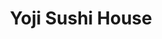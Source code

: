 ---
layout: place
title: "Yoji Sushi House"
permalink: /california/san-francisco/yoji-sushi-house.html
stateAbbr: CA
stateName: California
cityName: San Francisco
place_id: ChIJa_emcu99j4ARNnzogUmoUXQ
photos:
  - name: >-
      places/ChIJa_emcu99j4ARNnzogUmoUXQ/photos/AeeoHcKC8Q3970eDAzZvpoLU7R5mXOM7geFRo0P9-uXkHeQ2qzadOk1C85sIsiW_vTRgL4kxQ_bHja2jd6samX6HkI9fxNhAdgVnnG5R9jqcOPvPe9fAwB26l8zTUOu1ZnETuZG60vYF7aqalEkzPZOX2lH902DWC399z47zwBnEm0Kzyy8xRa2ImDyKpty7TFXLdleiKBrvErukF6OppLq2AaPFIAoTcvLjfrdpId1ch4Z2aOVzgg8eQzv2B_Ib02DDe9gmjGMPQcHkLtgjq5Coio8wBFHt5S3yNbDddaDRRdoFD-670fFElo8R0pZA0FCOC_qh6Q1eqd2uxAn1qzuxhghhanRhSHsUaxQXw49y9DwwzpD9JCRtSlt1VhoTM5ef3m1xPZ3E7a571_OF1zyNNXqmJqST75MvHK4xdmZMXGE0xQ
    widthPx: 4032
    heightPx: 3024
    authorAttributions:
      - displayName: Kenny Chin
        uri: https://maps.google.com/maps/contrib/103299690088399800391
        photoUri: >-
          https://lh3.googleusercontent.com/a-/ALV-UjXiG2Haqo9UNJgynHyPTPLUOTObsOR_7yuNZKvj3jMx2Tbyp4S4AQ=s100-p-k-no-mo
    flagContentUri: >-
      https://www.google.com/local/imagery/report/?cb_client=maps_api_places.places_api&image_key=!1e10!2sCIHM0ogKEICAgICqkOm3aQ&hl=en-US
    googleMapsUri: >-
      https://www.google.com/maps/place//data=!3m4!1e2!3m2!1sCIHM0ogKEICAgICqkOm3aQ!2e10!4m2!3m1!1s0x808f7def72a6f76b:0x7451a84981e87c36
  - name: >-
      places/ChIJa_emcu99j4ARNnzogUmoUXQ/photos/AeeoHcK59SmcJwFRgkCRnEMGQuYh3c-iriO6ryfW4mVh8KLZo9V--LyVrYoasDv0bmVSWix99CmeflKmP3VOyKtuAJzwG7jX6WLks4gOgHQB7SdYOWoM1P_bWzXx2touCbGkBf_v1W6W1ZrIoGJplmnXQ_KlB46zMhjVmOEAfbJaADq_Ont7eB07z4MbfN-mURA62-AW-p62vmMUJWxIW5AGcq6tRISOQ2QM5Br3uyBbyH5KhRwm1G8lIgkVshRw0VMCaFOuy8drnQ5FSI4KJ6QaVb1mFuDGkKY3XCA5kgdvoiX1Xg
    widthPx: 1218
    heightPx: 1153
    authorAttributions:
      - displayName: Yoji Sushi House
        uri: https://maps.google.com/maps/contrib/114955403594435047780
        photoUri: >-
          https://lh3.googleusercontent.com/a-/ALV-UjXE4beIjqPTdzvy34qPjK4rdCWTyn1lyfNbB1P1EmOu0trNkUk=s100-p-k-no-mo
    flagContentUri: >-
      https://www.google.com/local/imagery/report/?cb_client=maps_api_places.places_api&image_key=!1e10!2sAF1QipPgVsffH23_A40BmybimmgXFiuTDaqlMFJv3TTw&hl=en-US
    googleMapsUri: >-
      https://www.google.com/maps/place//data=!3m4!1e2!3m2!1sAF1QipPgVsffH23_A40BmybimmgXFiuTDaqlMFJv3TTw!2e10!4m2!3m1!1s0x808f7def72a6f76b:0x7451a84981e87c36
  - name: >-
      places/ChIJa_emcu99j4ARNnzogUmoUXQ/photos/AeeoHcINMeU-Z0j1-bsgygZJ2uuyH39h9NNORLxSOmQN8-Iv0qq9_AVI3-eJCYogl0Lre2zlFfBXTmhi6MgUXWH_AKMREAeU3gpoRh87U_UWa2_KxlfXINdmaomeRknQI-RF6G4xLUrAD0NYfZfknminxi-iOf9-zeKImA-ksZTvVhvMf-iKD7HnC6tNLM5NiSlW78EfzUMHGFqQYPIcAjNtWOSeaNnbpHpI-q6jjH7N37yRNSsM_qPCEDEKM8-ZYlthMZ_DRw_pIc9-xLm1jNfQj9C3TmhC2HXDP_64am98PswtSA
    widthPx: 532
    heightPx: 528
    authorAttributions:
      - displayName: Yoji Sushi House
        uri: https://maps.google.com/maps/contrib/114955403594435047780
        photoUri: >-
          https://lh3.googleusercontent.com/a-/ALV-UjXE4beIjqPTdzvy34qPjK4rdCWTyn1lyfNbB1P1EmOu0trNkUk=s100-p-k-no-mo
    flagContentUri: >-
      https://www.google.com/local/imagery/report/?cb_client=maps_api_places.places_api&image_key=!1e10!2sAF1QipPhIkgHnR205l0F4VPjmuoNzs-7nup9aP5F2PFw&hl=en-US
    googleMapsUri: >-
      https://www.google.com/maps/place//data=!3m4!1e2!3m2!1sAF1QipPhIkgHnR205l0F4VPjmuoNzs-7nup9aP5F2PFw!2e10!4m2!3m1!1s0x808f7def72a6f76b:0x7451a84981e87c36
  - name: >-
      places/ChIJa_emcu99j4ARNnzogUmoUXQ/photos/AeeoHcKv54jCFYfGrfF2Y3QQceamqzX5hO4RZydwm4dNj1myl3UK_6FY-xtm2aQmk1-p45BTE-RaA6NdWLz8Q-jBqmYSrF0E0UNU6nPSenn-prmqXkAJPf7LcKoKPMfG0WL5d7SuRGw_SjduahXSbOWYIj5ReK8NJHtSxCH1umI4_Om4HurrGdU10LPUTfJCo6bhquREMdoM05yhZxQhtlCv3TULo0s0VgX3kOsj-OUlbINtSLQBkelwZxW1nSa2caTKw6gu6CXJ92LHLwBpUnTgwAAiuPI_EoQbQ-vPFPw7oAkZIQ
    widthPx: 1295
    heightPx: 1220
    authorAttributions:
      - displayName: Yoji Sushi House
        uri: https://maps.google.com/maps/contrib/114955403594435047780
        photoUri: >-
          https://lh3.googleusercontent.com/a-/ALV-UjXE4beIjqPTdzvy34qPjK4rdCWTyn1lyfNbB1P1EmOu0trNkUk=s100-p-k-no-mo
    flagContentUri: >-
      https://www.google.com/local/imagery/report/?cb_client=maps_api_places.places_api&image_key=!1e10!2sAF1QipPPStieXUf5OQTFlLY760sFEM-oM76FiBYz2dPi&hl=en-US
    googleMapsUri: >-
      https://www.google.com/maps/place//data=!3m4!1e2!3m2!1sAF1QipPPStieXUf5OQTFlLY760sFEM-oM76FiBYz2dPi!2e10!4m2!3m1!1s0x808f7def72a6f76b:0x7451a84981e87c36
  - name: >-
      places/ChIJa_emcu99j4ARNnzogUmoUXQ/photos/AeeoHcIWr2brbNVZ3MWEq8sLxvdBUeajphWC_iQqn1U2TnQif_wwXHOBR7PpBEl2JQiep9mKtt86f2-q9Snf7E0LbxvMc0HZ7fSX_41i0auLQgwfBCGLjDJN418AnnP-e9crLt0IP98B8_g3jbU8l2MXmtz4PdBwhhFnZCYOFTZJ8bVCt9Q2fXt-K5Ez4SJwxqgY9yMEgMcJOZH35cpMn83qw0FtErtXsbkcYwST7xyfbv7JKrwKIUYkZJajYaMcV5ehdX_GDsq-n39hMuBQU8nD_zOYOHzASH56ojR7ShUYPA_S7g
    widthPx: 1602
    heightPx: 1158
    authorAttributions:
      - displayName: Yoji Sushi House
        uri: https://maps.google.com/maps/contrib/114955403594435047780
        photoUri: >-
          https://lh3.googleusercontent.com/a-/ALV-UjXE4beIjqPTdzvy34qPjK4rdCWTyn1lyfNbB1P1EmOu0trNkUk=s100-p-k-no-mo
    flagContentUri: >-
      https://www.google.com/local/imagery/report/?cb_client=maps_api_places.places_api&image_key=!1e10!2sAF1QipNIwf5HhiH0XuBOYsozjnaweNfn3NjcT9peu98C&hl=en-US
    googleMapsUri: >-
      https://www.google.com/maps/place//data=!3m4!1e2!3m2!1sAF1QipNIwf5HhiH0XuBOYsozjnaweNfn3NjcT9peu98C!2e10!4m2!3m1!1s0x808f7def72a6f76b:0x7451a84981e87c36
  - name: >-
      places/ChIJa_emcu99j4ARNnzogUmoUXQ/photos/AeeoHcI0esW1j5JzRtNP9Q_7gW8K1j9nxusCGIb_gqX_U4gEg0i_PtTQT2RFM4l2utCpNhge2tXPone-od8bl-PxfKIigF6pxmaX8asSq0iuW0PV0rfnb5e5lbRzFmEx6ARRYSsKzU_IxtrMH-M4dx7AcOkx7cgMtOSmyIdZv1LPcROVGCsa-UJiZbPdEgNSXmYbK8aPrEhdTJEXNuK5na0eNbjGH8SxITODTjKMgB-86ytd2cd4zcbjVELNSVFgRxakiodrqDsXXyrk6ptlxNRcs6Pr6dUUgF6zbCXhiZcPQp6BCg
    widthPx: 1301
    heightPx: 1099
    authorAttributions:
      - displayName: Yoji Sushi House
        uri: https://maps.google.com/maps/contrib/114955403594435047780
        photoUri: >-
          https://lh3.googleusercontent.com/a-/ALV-UjXE4beIjqPTdzvy34qPjK4rdCWTyn1lyfNbB1P1EmOu0trNkUk=s100-p-k-no-mo
    flagContentUri: >-
      https://www.google.com/local/imagery/report/?cb_client=maps_api_places.places_api&image_key=!1e10!2sAF1QipPnmTqu5spV6NH0Z4g20bICyWwId7yVkeLeVmzD&hl=en-US
    googleMapsUri: >-
      https://www.google.com/maps/place//data=!3m4!1e2!3m2!1sAF1QipPnmTqu5spV6NH0Z4g20bICyWwId7yVkeLeVmzD!2e10!4m2!3m1!1s0x808f7def72a6f76b:0x7451a84981e87c36
  - name: >-
      places/ChIJa_emcu99j4ARNnzogUmoUXQ/photos/AeeoHcJjtwtSLFGUxUJQ1pipqia3AKRYF5evKLEWdUvJ-QHyZh-aqs3ml-XMZLuC4H38nrseJmsiq3jPw4R1EXyak6eOzURRY4xy-hs_TyiYJgvm4zb_Fy4UTL4ESxPaxADjJp2tD6Tu2KjLBscaHQLh6pdmrZnk7IDYuITZOZbXXTtZNe5EunoWn8DAT81Ke0e6uBPyKHR6_rCOKbQZUWPR13T5d8aPQ6HoOSZYZbjuAzGradbt0PEZpwfjf64BeI746DxnuJ0UPFdp9mJjakEo7GkLpOBNQdmeYe6lRcMXBJ688Zg057EjZ0k-Vp3vviYP_Xry8EIGwjqSCtSDt53OrOVU-3IEciM9q85BW0RCQqaa90PBV3-5uYfHjAO19qbQ-eLZOqWo1WLoKFxpJYjgQ-h4qnyFhUPEDe_-4hWoCU0VQGgb
    widthPx: 3000
    heightPx: 3287
    authorAttributions:
      - displayName: Lynna Nix
        uri: https://maps.google.com/maps/contrib/107135160095019803258
        photoUri: >-
          https://lh3.googleusercontent.com/a-/ALV-UjWjEeivw4aR0gWBoqnvSeongaBgnFIYazYTIMjzFPOs6QgTUl_Img=s100-p-k-no-mo
    flagContentUri: >-
      https://www.google.com/local/imagery/report/?cb_client=maps_api_places.places_api&image_key=!1e10!2sCIHM0ogKEICAgMDgjoCV6QE&hl=en-US
    googleMapsUri: >-
      https://www.google.com/maps/place//data=!3m4!1e2!3m2!1sCIHM0ogKEICAgMDgjoCV6QE!2e10!4m2!3m1!1s0x808f7def72a6f76b:0x7451a84981e87c36
  - name: >-
      places/ChIJa_emcu99j4ARNnzogUmoUXQ/photos/AeeoHcLIJBz6HpGtnOAM9x4pp5EXB-DvrRLI5BetD9XL2luQci9lzTLU2IDiKjoiD3uLXTJbFYdhZwT3QVQOY0r0rTdKA3rJqEw3Z9jSfrigfF_GNwmde8tfpiHZoqwbSvgmd6LvzrAt-z9NO1L2hvTdArGaoXDFFp9J4VxHAfzciRi7SeUI7iORhCn15YZfjkFMKUzQ3RMkAAiKa9JihRaiewqG_xi8G2g-ayfY3XeYXu94USqayoAY2NlcM_mtLqFae4JX81VjbTpptsomvf4vzpwtN0nXGVW5atOHUdDg7cUVOg
    widthPx: 1000
    heightPx: 750
    authorAttributions:
      - displayName: Yoji Sushi House
        uri: https://maps.google.com/maps/contrib/114955403594435047780
        photoUri: >-
          https://lh3.googleusercontent.com/a-/ALV-UjXE4beIjqPTdzvy34qPjK4rdCWTyn1lyfNbB1P1EmOu0trNkUk=s100-p-k-no-mo
    flagContentUri: >-
      https://www.google.com/local/imagery/report/?cb_client=maps_api_places.places_api&image_key=!1e10!2sAF1QipMym-zCI43O56rAPItinC91gQ6qH-T0DJZ7tWXE&hl=en-US
    googleMapsUri: >-
      https://www.google.com/maps/place//data=!3m4!1e2!3m2!1sAF1QipMym-zCI43O56rAPItinC91gQ6qH-T0DJZ7tWXE!2e10!4m2!3m1!1s0x808f7def72a6f76b:0x7451a84981e87c36
  - name: >-
      places/ChIJa_emcu99j4ARNnzogUmoUXQ/photos/AeeoHcLUT89B9JVBYmVwkuy7uSAvQeJ64JNgcstsOQP_NkQ5WHBRO6ZC-juSLO0GyuExcZ3s_hkhGk-eqCT6fQyor7AVIQ_ArA09JdKAw-bcD4_1s3posgQmeu6AaglARZBqdW3OqIlMv0UOtazyDifin0W-Hpfg0r5pd5Wuu_QQnFxUJn7YalAPNR2pOavSyXGqs_mUSMKLBRKu01kMbPW_D3gEokXrFiQ4_TMmhwxZ0TJcgjsAyF1EE9oQHP29C_Ym_1tx0cNRtNwrIDqHSbBpRHo6gI-jL8UezFXwDl3R31b1iAv_VT6KoBtQd2973vVVeGN5QAI2EZntQg7b3cX_e1qPWKD3UWxTRi_PXRuIM-JRelBWDIdwgwl5WjwmKleUg5N3IqA30V-8FdBJwdLOtfBvafcOnYjIcsSsXK37CMf0vQ
    widthPx: 4000
    heightPx: 3000
    authorAttributions:
      - displayName: Andrew Wong
        uri: https://maps.google.com/maps/contrib/113774027323376394929
        photoUri: >-
          https://lh3.googleusercontent.com/a-/ALV-UjVyYTv-J7eYuFreTjDIqHSXvzrH-tJC69Iofbfb76k141LwQ43D_g=s100-p-k-no-mo
    flagContentUri: >-
      https://www.google.com/local/imagery/report/?cb_client=maps_api_places.places_api&image_key=!1e10!2sCIHM0ogKEICAgIDe1LiOeg&hl=en-US
    googleMapsUri: >-
      https://www.google.com/maps/place//data=!3m4!1e2!3m2!1sCIHM0ogKEICAgIDe1LiOeg!2e10!4m2!3m1!1s0x808f7def72a6f76b:0x7451a84981e87c36
  - name: >-
      places/ChIJa_emcu99j4ARNnzogUmoUXQ/photos/AeeoHcJQnJlZaYhcZ2jWEPbRtmA70jtrrJ1JC15Rxn418hsIC8WquqNky14ijRLDwXHbOiK37VOZQzIOa-wEviMBvEccbo1PTa-gNjkGO2Isj6iYDCgJL-1FJMcLpiMv28LbT_6I-CR2fGE-2lk3gaObhtxZ0uQt-EQkHTGtBjunLMy4DR7_SasdM5LGRJDcm6LwOlNPTLNfEYlm2MBLKlM_eQX5J3TDwtGL9NiJi0qaRlQP-omNJMpBK7oe_2Q9PuzbEvfDhCyQ6WeiPnsrgn0cnVfKtsNpGPfa78QxoAYGcCEbtg
    widthPx: 1283
    heightPx: 1129
    authorAttributions:
      - displayName: Yoji Sushi House
        uri: https://maps.google.com/maps/contrib/114955403594435047780
        photoUri: >-
          https://lh3.googleusercontent.com/a-/ALV-UjXE4beIjqPTdzvy34qPjK4rdCWTyn1lyfNbB1P1EmOu0trNkUk=s100-p-k-no-mo
    flagContentUri: >-
      https://www.google.com/local/imagery/report/?cb_client=maps_api_places.places_api&image_key=!1e10!2sAF1QipOZs1nYw02k5EMYR0bNLp8lQmz6nfuBBG2kxUXk&hl=en-US
    googleMapsUri: >-
      https://www.google.com/maps/place//data=!3m4!1e2!3m2!1sAF1QipOZs1nYw02k5EMYR0bNLp8lQmz6nfuBBG2kxUXk!2e10!4m2!3m1!1s0x808f7def72a6f76b:0x7451a84981e87c36
address: 406 Dewey Blvd, San Francisco, CA 94116, USA
street: 406 Dewey Blvd
city: San Francisco
state: CA
zip: '94116'
country: USA
neighborhood: West of Twin Peaks
latitude: '37.747369'
longitude: '-122.459540'
accessibility_options:
  wheelchairAccessibleEntrance: true
  wheelchairAccessibleRestroom: true
  wheelchairAccessibleSeating: true
business_status: OPERATIONAL
name: Yoji Sushi House
google_maps_links:
  directionsUri: >-
    https://www.google.com/maps/dir//''/data=!4m7!4m6!1m1!4e2!1m2!1m1!1s0x808f7def72a6f76b:0x7451a84981e87c36!3e0
  placeUri: https://maps.google.com/?cid=8381665415178779702
  writeAReviewUri: >-
    https://www.google.com/maps/place//data=!4m3!3m2!1s0x808f7def72a6f76b:0x7451a84981e87c36!12e1
  reviewsUri: >-
    https://www.google.com/maps/place//data=!4m4!3m3!1s0x808f7def72a6f76b:0x7451a84981e87c36!9m1!1b1
  photosUri: >-
    https://www.google.com/maps/place//data=!4m3!3m2!1s0x808f7def72a6f76b:0x7451a84981e87c36!10e5
primary_type: Sushi Restaurant
opening_hours:
  regular: null
  current: null
secondary_opening_hours:
  regular:
    weekdayDescriptions: null
    type: null
  current:
    weekdayDescriptions: null
    type: null
phone: (415) 681-0128
price_level: PRICE_LEVEL_MODERATE
price_range: $30 &ndash; $50
rating: '4.1'
rating_count: 127
website: https://www.yojisushi.com/
description: >-
  Narrow Japanese choice with contemporary decor presenting innovative sushi
  rolls & noodle soups.
reviews:
  - name: >-
      places/ChIJa_emcu99j4ARNnzogUmoUXQ/reviews/ChdDSUhNMG9nS0VJQ0FnTUR3cFlHVmlnRRAB
    relativePublishTimeDescription: 2 weeks ago
    rating: 5
    text:
      text: >-
        I ordered sashimi from here twice. It is incredibly fresh. My friend
        from the east coast told me it’s the best sashimi he’s ever had. I don’t
        understand why this place doesn’t have five stars, but maybe that’s
        because I’m from Russia and my palette is not sensitive enough to
        understand the finer points of this heavenly cuisine. The price is very
        reasonable.
      languageCode: en
    originalText:
      text: >-
        I ordered sashimi from here twice. It is incredibly fresh. My friend
        from the east coast told me it’s the best sashimi he’s ever had. I don’t
        understand why this place doesn’t have five stars, but maybe that’s
        because I’m from Russia and my palette is not sensitive enough to
        understand the finer points of this heavenly cuisine. The price is very
        reasonable.
      languageCode: en
    authorAttribution:
      displayName: M B
      uri: https://www.google.com/maps/contrib/117530124114688500378/reviews
      photoUri: >-
        https://lh3.googleusercontent.com/a-/ALV-UjWKtvSPpxxGUOac74OpDJwo-ca0wp_3vRqYVJhr48c5dJn7YOLr=s128-c0x00000000-cc-rp-mo-ba2
    publishTime: '2025-03-27T05:35:06.928542Z'
    flagContentUri: >-
      https://www.google.com/local/review/rap/report?postId=ChdDSUhNMG9nS0VJQ0FnTUR3cFlHVmlnRRAB&d=17924085&t=1
    googleMapsUri: >-
      https://www.google.com/maps/reviews/data=!4m6!14m5!1m4!2m3!1sChdDSUhNMG9nS0VJQ0FnTUR3cFlHVmlnRRAB!2m1!1s0x808f7def72a6f76b:0x7451a84981e87c36
  - name: >-
      places/ChIJa_emcu99j4ARNnzogUmoUXQ/reviews/ChdDSUhNMG9nS0VJQ0FnTURnam9DVjBRRRAB
    relativePublishTimeDescription: a month ago
    rating: 5
    text:
      text: >-
        If you're looking for an unforgettable sushi experience, Yoji Sushi
        House delivers with impeccable flavors, fresh ingredients, and stunning
        presentation. Our visit was nothing short of spectacular, and every dish
        left a lasting impression.


        We started with the Uni & Crab Chawanmushi, a velvety steamed egg
        custard topped with sweet, briny uni. The combination of silky smooth
        chawanmushi and delicate crab made for a luxurious first bite.


        Next came the hamachi carpaccio, served with creamy avocado, a hint of
        citrus, and a drizzle of house sauce. The thinly sliced yellowtail
        melted in our mouths, and the touch of spice from the garnishes made it
        an exciting dish.


        The showstopper was the chirashi don, a beautifully arranged bowl of
        premium seafood over seasoned sushi rice. The variety of textures—from
        the creamy uni and ikura to the tender scallop and perfectly seared
        salmon—made each bite a delight.


        Sashimi & Omakase

        The selection of nigiri was phenomenal—each piece melting in the mouth
        with the perfect balance of rice and seafood. From buttery salmon and
        seared wagyu to delicately placed uni on crispy tempura, every bite
        showcased the chef’s skill and attention to detail. The gentle heat from
        wasabi and jalapeño added an exciting contrast, elevating the natural
        umami of each ingredient.


        Dragon Roll

        The dragon roll was a visual and flavorful masterpiece. With crispy
        tempura shrimp wrapped in perfectly seasoned rice, topped with creamy
        avocado and rich, caramelized eel, it had the ideal balance of crunch
        and silkiness. The sweet and savory eel sauce tied everything together
        beautifully.


        Double Toro Roll

        If you’re a fan of rich, melt-in-your-mouth tuna, the Double Toro Roll
        is a must-try. Featuring layers of fresh, lightly seared fatty tuna,
        topped with a savory sauce and jalapeño, this roll delivered a perfect
        balance of creaminess and heat. The slight smokiness from the sear added
        depth to every bite.


        Crunchy Snow White Roll

        Topped with vibrant green tobiko, this roll had a great crunch, but the
        addition of almonds made it a bit strange. While the textures were
        interesting, the nuttiness didn’t quite blend with the other flavors,
        making it a bit of a hit-or-miss dish.


        Yoji Sushi House delivers high-quality sushi with fresh ingredients and
        expert preparation. The ambiance is cozy, and the presentation is
        visually appealing. Overall, it’s a great spot for sushi lovers.
      languageCode: en
    originalText:
      text: >-
        If you're looking for an unforgettable sushi experience, Yoji Sushi
        House delivers with impeccable flavors, fresh ingredients, and stunning
        presentation. Our visit was nothing short of spectacular, and every dish
        left a lasting impression.


        We started with the Uni & Crab Chawanmushi, a velvety steamed egg
        custard topped with sweet, briny uni. The combination of silky smooth
        chawanmushi and delicate crab made for a luxurious first bite.


        Next came the hamachi carpaccio, served with creamy avocado, a hint of
        citrus, and a drizzle of house sauce. The thinly sliced yellowtail
        melted in our mouths, and the touch of spice from the garnishes made it
        an exciting dish.


        The showstopper was the chirashi don, a beautifully arranged bowl of
        premium seafood over seasoned sushi rice. The variety of textures—from
        the creamy uni and ikura to the tender scallop and perfectly seared
        salmon—made each bite a delight.


        Sashimi & Omakase

        The selection of nigiri was phenomenal—each piece melting in the mouth
        with the perfect balance of rice and seafood. From buttery salmon and
        seared wagyu to delicately placed uni on crispy tempura, every bite
        showcased the chef’s skill and attention to detail. The gentle heat from
        wasabi and jalapeño added an exciting contrast, elevating the natural
        umami of each ingredient.


        Dragon Roll

        The dragon roll was a visual and flavorful masterpiece. With crispy
        tempura shrimp wrapped in perfectly seasoned rice, topped with creamy
        avocado and rich, caramelized eel, it had the ideal balance of crunch
        and silkiness. The sweet and savory eel sauce tied everything together
        beautifully.


        Double Toro Roll

        If you’re a fan of rich, melt-in-your-mouth tuna, the Double Toro Roll
        is a must-try. Featuring layers of fresh, lightly seared fatty tuna,
        topped with a savory sauce and jalapeño, this roll delivered a perfect
        balance of creaminess and heat. The slight smokiness from the sear added
        depth to every bite.


        Crunchy Snow White Roll

        Topped with vibrant green tobiko, this roll had a great crunch, but the
        addition of almonds made it a bit strange. While the textures were
        interesting, the nuttiness didn’t quite blend with the other flavors,
        making it a bit of a hit-or-miss dish.


        Yoji Sushi House delivers high-quality sushi with fresh ingredients and
        expert preparation. The ambiance is cozy, and the presentation is
        visually appealing. Overall, it’s a great spot for sushi lovers.
      languageCode: en
    authorAttribution:
      displayName: Lynna Nix
      uri: https://www.google.com/maps/contrib/107135160095019803258/reviews
      photoUri: >-
        https://lh3.googleusercontent.com/a-/ALV-UjWjEeivw4aR0gWBoqnvSeongaBgnFIYazYTIMjzFPOs6QgTUl_Img=s128-c0x00000000-cc-rp-mo-ba5
    publishTime: '2025-02-24T17:33:21.993748Z'
    flagContentUri: >-
      https://www.google.com/local/review/rap/report?postId=ChdDSUhNMG9nS0VJQ0FnTURnam9DVjBRRRAB&d=17924085&t=1
    googleMapsUri: >-
      https://www.google.com/maps/reviews/data=!4m6!14m5!1m4!2m3!1sChdDSUhNMG9nS0VJQ0FnTURnam9DVjBRRRAB!2m1!1s0x808f7def72a6f76b:0x7451a84981e87c36
  - name: >-
      places/ChIJa_emcu99j4ARNnzogUmoUXQ/reviews/ChdDSUhNMG9nS0VJQ0FnTUR3cnREMHpnRRAB
    relativePublishTimeDescription: 2 weeks ago
    rating: 1
    text:
      text: >-
        Absurd experience. I’ve eaten here several times and enjoyed the food.
        But today, at 4 in the afternoon on a sunny day, I entered and sat at a
        four top by myself in the otherwise mostly empty restaurant. The space
        isn’t air conditioned, so I wanted to sit near the door with a breeze.
        Pretty typical/normal.


        I was told I needed to move to one of the small 2-person tables in the
        back to leave room for big tables. This was absurd given that there were
        several four-person tables with only two people sitting at them. And
        remember, it’s 4pm. Not exactly prime time.


        I was given the option to move, or leave. I left.


        Really absurd. I wonder whether their owner would have approved of the
        server making that decision. Seems unlikely.
      languageCode: en
    originalText:
      text: >-
        Absurd experience. I’ve eaten here several times and enjoyed the food.
        But today, at 4 in the afternoon on a sunny day, I entered and sat at a
        four top by myself in the otherwise mostly empty restaurant. The space
        isn’t air conditioned, so I wanted to sit near the door with a breeze.
        Pretty typical/normal.


        I was told I needed to move to one of the small 2-person tables in the
        back to leave room for big tables. This was absurd given that there were
        several four-person tables with only two people sitting at them. And
        remember, it’s 4pm. Not exactly prime time.


        I was given the option to move, or leave. I left.


        Really absurd. I wonder whether their owner would have approved of the
        server making that decision. Seems unlikely.
      languageCode: en
    authorAttribution:
      displayName: Zac Henderson
      uri: https://www.google.com/maps/contrib/115939051920122222678/reviews
      photoUri: >-
        https://lh3.googleusercontent.com/a/ACg8ocIMjHH0TvUbXMYlBmTVCCq_ZJcHYUDmy4NjYBWhFnOeFCEM4Q=s128-c0x00000000-cc-rp-mo
    publishTime: '2025-03-25T23:28:30.811913Z'
    flagContentUri: >-
      https://www.google.com/local/review/rap/report?postId=ChdDSUhNMG9nS0VJQ0FnTUR3cnREMHpnRRAB&d=17924085&t=1
    googleMapsUri: >-
      https://www.google.com/maps/reviews/data=!4m6!14m5!1m4!2m3!1sChdDSUhNMG9nS0VJQ0FnTUR3cnREMHpnRRAB!2m1!1s0x808f7def72a6f76b:0x7451a84981e87c36
  - name: >-
      places/ChIJa_emcu99j4ARNnzogUmoUXQ/reviews/ChdDSUhNMG9nS0VJQ0FnSUNGLV9hQWp3RRAB
    relativePublishTimeDescription: a year ago
    rating: 5
    text:
      text: >-
        I can’t say enough about this restaurant. My bf was hesitate at first
        because the outside the restaurant look little dark and the name of the
        restaurant was not very clear but we still wanted to try after checking
        all the reviews on yelp and here.

        OMG, I’m so happy we did. What a amazing Japanese restaurant in SF with
        very good deal specially during Happy hours.

        The fish are so fresh and best quality, the other food is also very good
        as well.

        We love Japanese food and we always try to find a Japanese restaurant
        that we don’t have to wait hours or book way ahead if it’s popular ones
        and of course not overpriced like many other Japanese restaurants.

        Please come to try to support their business and I’m sure you will be
        coming every week just like us. Many street parking available along the
        sidewalk.

        I would give 10 stars if I could.
      languageCode: en
    originalText:
      text: >-
        I can’t say enough about this restaurant. My bf was hesitate at first
        because the outside the restaurant look little dark and the name of the
        restaurant was not very clear but we still wanted to try after checking
        all the reviews on yelp and here.

        OMG, I’m so happy we did. What a amazing Japanese restaurant in SF with
        very good deal specially during Happy hours.

        The fish are so fresh and best quality, the other food is also very good
        as well.

        We love Japanese food and we always try to find a Japanese restaurant
        that we don’t have to wait hours or book way ahead if it’s popular ones
        and of course not overpriced like many other Japanese restaurants.

        Please come to try to support their business and I’m sure you will be
        coming every week just like us. Many street parking available along the
        sidewalk.

        I would give 10 stars if I could.
      languageCode: en
    authorAttribution:
      displayName: Paris Snow
      uri: https://www.google.com/maps/contrib/112077019717277763749/reviews
      photoUri: >-
        https://lh3.googleusercontent.com/a/ACg8ocIp1z_0FPpXil3jO5O_gQU0grQFbRNAajt5mq1nsk2-qj9Aew=s128-c0x00000000-cc-rp-mo-ba4
    publishTime: '2023-11-03T08:02:33.915047Z'
    flagContentUri: >-
      https://www.google.com/local/review/rap/report?postId=ChdDSUhNMG9nS0VJQ0FnSUNGLV9hQWp3RRAB&d=17924085&t=1
    googleMapsUri: >-
      https://www.google.com/maps/reviews/data=!4m6!14m5!1m4!2m3!1sChdDSUhNMG9nS0VJQ0FnSUNGLV9hQWp3RRAB!2m1!1s0x808f7def72a6f76b:0x7451a84981e87c36
  - name: >-
      places/ChIJa_emcu99j4ARNnzogUmoUXQ/reviews/ChdDSUhNMG9nS0VJQ0FnSUQ5eHBXZGd3RRAB
    relativePublishTimeDescription: a year ago
    rating: 5
    text:
      text: >-
        Quaint sushi restaurant situated at the laguna Honda intersection. Was
        greeted immediately upon walking in on Friday night. We were going to
        order 2 regular Chirashi, but the waitress insisted on getting the
        Deluxe Chirashi. Quality of the fish was superior to those I tried in
        the Sunset. Highly recommend ! Deluxe is always worth it (just an
        additional $6)
      languageCode: en
    originalText:
      text: >-
        Quaint sushi restaurant situated at the laguna Honda intersection. Was
        greeted immediately upon walking in on Friday night. We were going to
        order 2 regular Chirashi, but the waitress insisted on getting the
        Deluxe Chirashi. Quality of the fish was superior to those I tried in
        the Sunset. Highly recommend ! Deluxe is always worth it (just an
        additional $6)
      languageCode: en
    authorAttribution:
      displayName: Carmen Luk
      uri: https://www.google.com/maps/contrib/101710356289591083152/reviews
      photoUri: >-
        https://lh3.googleusercontent.com/a-/ALV-UjXDalt82k9jYWkVDappDrjYQGNpewsN6gfZY2WWjnFcaOEgMtzx=s128-c0x00000000-cc-rp-mo
    publishTime: '2024-03-16T04:02:05.396492Z'
    flagContentUri: >-
      https://www.google.com/local/review/rap/report?postId=ChdDSUhNMG9nS0VJQ0FnSUQ5eHBXZGd3RRAB&d=17924085&t=1
    googleMapsUri: >-
      https://www.google.com/maps/reviews/data=!4m6!14m5!1m4!2m3!1sChdDSUhNMG9nS0VJQ0FnSUQ5eHBXZGd3RRAB!2m1!1s0x808f7def72a6f76b:0x7451a84981e87c36
parking_options: null
payment_options:
  acceptsCreditCards: true
  acceptsDebitCards: true
  acceptsCashOnly: false
  acceptsNfc: true
allow_dogs: null
curbside_pickup: false
delivery: true
dine_in: true
good_for_children: null
good_for_groups: null
good_for_sports: false
live_music: false
menu_for_children: false
outdoor_seating: false
reservable: true
restroom: true
serves_beer: true
serves_breakfast: null
serves_brunch: null
serves_cocktails: null
serves_coffee: false
serves_dinner: true
serves_dessert: true
serves_lunch: true
serves_vegetarian_food: false
serves_wine: true
takeout: true

---